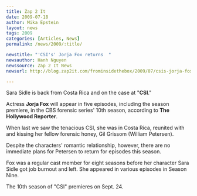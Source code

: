 ```yaml
---
title: Zap 2 It 
date: 2009-07-18
author: Mika Epstein
layout: news
tags: 2009
categories: [Articles, News]
permalink: /news/2009/:title/

newstitle: "'CSI's' Jorja Fox returns  "
newsauthor: Hanh Nguyen  
newssource: Zap 2 It News  
newsurl: http://blog.zap2it.com/frominsidethebox/2009/07/csis-jorja-fox-returns.html  

---
```


 Sara Sidle is back from Costa Rica and on the case at "**CSI**."

Actress **Jorja Fox** will appear in five episodes, including the season premiere, in the CBS forensic series' 10th season, according to **The Hollywood Reporter**.

When last we saw the tenacious CSI, she was in Costa Rica, reunited with and kissing her fellow forensic honey, Gil Grissom (William Petersen).

Despite the characters' romantic relationship, however, there are no immediate plans for Petersen to return for episodes this season.

Fox was a regular cast member for eight seasons before her character Sara Sidle got job burnout and left. She appeared in various episodes in Season Nine.

The 10th season of "CSI" premieres on Sept. 24.  
